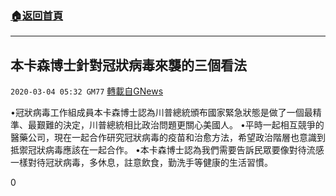 ###  [:house:返回首頁](https://github.com/ourhimalayas/txt)
---

## 本卡森博士針對冠狀病毒來襲的三個看法
`2020-03-04 05:32 GM77` [轉載自GNews](https://gnews.org/zh-hant/130946/)

•冠狀病毒工作組成員本卡森博士認為川普總統頒布國家緊急狀態是做了一個最精準、最艱難的決定，川普總統相比政治問題更關心美國人。
•平時一起相互競爭的醫藥公司，現在一起合作研究冠狀病毒的疫苗和治愈方法，希望政治階層也意識到抵禦冠狀病毒應該在一起合作。
•本卡森博士認為我們需要告訴民眾要像對待流感一樣對待冠狀病毒，多休息，註意飲食，勤洗手等健康的生活習慣。

0
